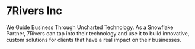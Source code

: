 # 7Rivers Inc
We Guide Business Through Uncharted Technology. As a Snowflake Partner, 7Rivers can tap into their technology and use it to build innovative, custom solutions for clients that have a real impact on their businesses.
